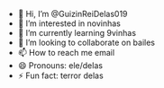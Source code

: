 - 👋 Hi, I’m @GuizinReiDelas019
- 👀 I’m interested in novinhas
- 🌱 I’m currently learning 9vinhas
- 💞️ I’m looking to collaborate on bailes
- 📫 How to reach me email
- 😄 Pronouns: ele/delas
- ⚡ Fun fact: terror delas

<!---
GuizinReiDelas019/GuizinReiDelas019 is a ✨ special ✨ repository because its `README.md` (this file) appears on your GitHub profile.
You can click the Preview link to take a look at your changes.
--->
